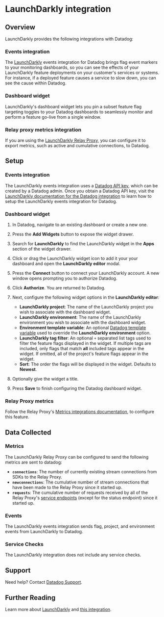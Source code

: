 # LaunchDarkly integration

## Overview

LaunchDarkly provides the following integrations with Datadog:

### Events integration

The [LaunchDarkly][1] events integration for Datadog brings flag event markers to your monitoring dashboards, so you can see the effects of your LaunchDarkly feature deployments on your customer's services or systems. For instance, if a deployed feature causes a service to slow down, you can see the cause within Datadog.

### Dashboard widget

LaunchDarkly's dashboard widget lets you pin a subset feature flag targeting toggles to your Datadog dashboards to seamlessly monitor and perform a feature go-live from a single window.

### Relay proxy metrics integration

If you are using the [LaunchDarkly Relay Proxy](2), you can configure it to export metrics, such as active and cumulative connections, to Datadog.

## Setup

### Events integration

The LaunchDarkly events integration uses a [Datadog API key][3], which can be created by a Datadog admin. Once you obtain a Datadog API key, visit the [LaunchDarkly documentation for the Datadog integration][4] to learn how to setup the LaunchDarkly events integration for Datadog.

### Dashboard widget

1. In Datadog, navigate to an existing dashboard or create a new one.
2. Press the **Add Widgets** button to expose the widget drawer.
3. Search for **LaunchDarkly** to find the LaunchDarkly widget in the **Apps** section of the widget drawer.
4. Click or drag the LaunchDarkly widget icon to add it your your dashboard and open the **LaunchDarkly editor** modal.
5. Press the **Connect** button to connect your LaunchDarkly account. A new window opens prompting you to authorize Datadog.
6. Click **Authorize**. You are returned to Datadog.
7. Next, configure the following widget options in the **LaunchDarkly editor**:

   - **LaunchDarkly project**: The name of the LaunchDarkly project you wish to associate with the dashboard widget.
   - **LaunchDarkly environment**: The name of the LaunchDarkly environment you wish to associate with the dashboard widget.
   - **Environment template variable**: An optional [Datadog template variable](https://docs.datadoghq.com/dashboards/template_variables/) used to override the **LaunchDarkly environment** option.
   - **LaunchDarkly tag filter**: An optional `+` separated list tags used to filter the feature flags displayed in the widget. If multiple tags are included, only flags that match **all** included tags appear in the widget. If omitted, all of the project's feature flags appear in the widget.
   - **Sort**: The order the flags will be displayed in the widget. Defaults to **Newest**.

8. Optionally give the widget a title.
9. Press **Save** to finish configuring the Datadog dashboard widget.

### Relay Proxy metrics

Follow the Relay Proxy's [Metrics integrations documentation](5), to configure this feature.

## Data Collected

### Metrics

The LaunchDarkly Relay Proxy can be configured to send the following metrics are sent to datadog:

- **`connections`**: The number of currently existing stream connections from SDKs to the Relay Proxy.
- **`newconnections`**: The cumulative number of stream connections that have been made to the Relay Proxy since it started up.
- **`requests`**: The cumulative number of requests received by all of the Relay Proxy's [service endpoints](6) (except for the status endpoint) since it started up.

### Events

The LaunchDarkly events integration sends flag, project, and environment events from LaunchDarkly to Datadog.

### Service Checks

The LaunchDarkly integration does not include any service checks.

## Support

Need help? Contact [Datadog Support][7].

## Further Reading

Learn more about [LaunchDarkly][1] and [this integration][3].

[1]: https://launchdarkly.com
[2]: https://docs.launchdarkly.com/home/relay-proxy
[3]: https://app.datadoghq.com/organization-settings/api-keys
[4]: https://docs.launchdarkly.com/integrations/datadog/events
[5]: https://github.com/launchdarkly/ld-relay/blob/v6/docs/metrics.md
[6]: https://github.com/launchdarkly/ld-relay/blob/v6/docs/endpoints.md
[7]: https://docs.datadoghq.com/help/
